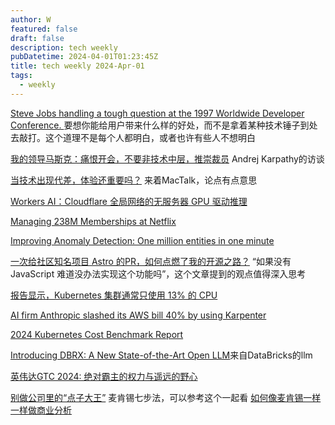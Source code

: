 ```yaml
---
author: W
featured: false
draft: false
description: tech weekly
pubDatetime: 2024-04-01T01:23:45Z
title: tech weekly 2024-Apr-01
tags:
  - weekly
---
```


[Steve Jobs handling a tough question at the 1997 Worldwide Developer Conference. ](https://www.youtube.com/watch?v=oeqPrUmVz-o) 要想你能给用户带来什么样的好处，而不是拿着某种技术锤子到处去敲打。这个道理不是每个人都明白，或者也许有些人不想明白

[我的领导马斯克：痛恨开会，不要非技术中层，推崇裁员](https://mp.weixin.qq.com/s/7s9Oa0syr5uOfl4luDhnCg) Andrej Karpathy的访谈

[当技术出现代差，体验还重要吗？](https://mp.weixin.qq.com/s/r98YMfYPIqv1Mxjt2FVGQQ) 来着MacTalk，论点有点意思

[Workers AI：Cloudflare 全局网络的无服务器 GPU 驱动推理](https://blog.cloudflare.com/zh-cn/workers-ai-zh-cn)

[Managing 238M Memberships at Netflix](https://www.infoq.com/articles/managing-memberships-netflix/)

[Improving Anomaly Detection: One million entities in one minute](https://opensearch.org/blog/one-million-enitities-in-one-minute/)

[一次给社区知名项目 Astro 的PR，如何点燃了我的开源之路？](https://mp.weixin.qq.com/s/DlvS7faM0H1a8NWzOBdWgw) “如果没有 JavaScript 难道没办法实现这个功能吗”，这个文章提到的观点值得深入思考

[报告显示，Kubernetes 集群通常只使用 13% 的 CPU](https://www.infoq.cn/article/J5yLIUCCyhzuDof7gzJB)

[AI firm Anthropic slashed its AWS bill 40% by using Karpenter](https://www.thestack.technology/aws-anthropic-cloud-bill-eks-karpenter/)

[2024 Kubernetes Cost Benchmark Report](https://cast.ai/kubernetes-cost-benchmark/)

[Introducing DBRX: A New State-of-the-Art Open LLM](https://www.databricks.com/blog/introducing-dbrx-new-state-art-open-llm)来自DataBricks的llm

[英伟达GTC 2024: 绝对霸主的权力与遥远的野心](https://mp.weixin.qq.com/s/dtbhZDXYo849JvrL6NONGg)

[别做公司里的“点子大王”](https://mp.weixin.qq.com/s/SwWcnc8dkAL5V8NNbfyFvQ) 麦肯锡七步法，可以参考这个一起看 [如何像麦肯锡一样一样做商业分析](https://www.bilibili.com/video/BV1Qi4y1M7df/)
